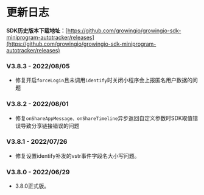 # 更新日志

**SDK历史版本下载地址：**[https://github.com/growingio/growingio-sdk-miniprogram-autotracker/releases](https://github.com/growingio/growingio-sdk-miniprogram-autotracker/releases)



### V3.8.3 - 2022/08/05[​](https://growingio.github.io/growingio-sdk-docs/docs/miniprogram/3.8/version#v383---20220802) <a href="#v383---20220802" id="v383---20220802"></a>

* 修复开启`forceLogin`且未调用`identify`时关闭小程序会上报匿名用户数据的问题

### V3.8.2 - 2022/08/01[​](https://growingio.github.io/growingio-sdk-docs/docs/miniprogram/3.8/version#v383---20220802) <a href="#v383---20220802" id="v383---20220802"></a>

* 修复`onShareAppMessage、onShareTimeline`异步返回自定义参数时SDK取值错误导致分享链接错误的问题

### V3.8.1 - 2022/07/26

* 修复设置identify补发的vstr事件字段名大小写问题。

### V3.8.0 - 2022/06/29

* 3.8.0正式版。
